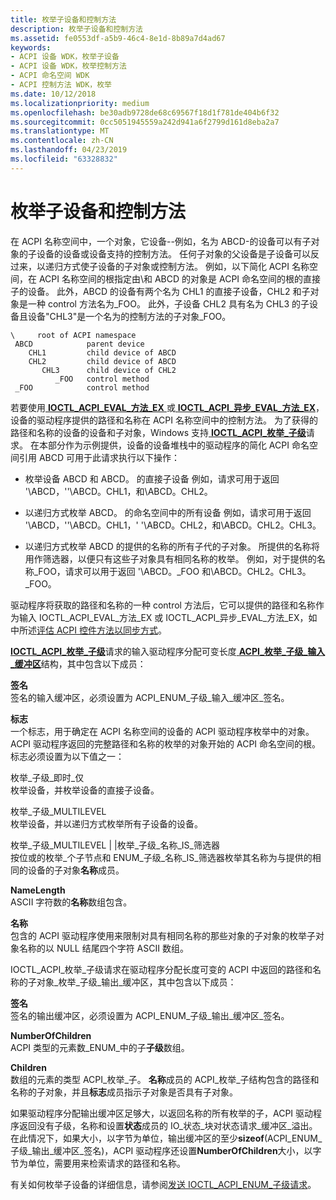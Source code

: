```yaml
---
title: 枚举子设备和控制方法
description: 枚举子设备和控制方法
ms.assetid: fe0553df-a5b9-46c4-8e1d-8b89a7d4ad67
keywords:
- ACPI 设备 WDK，枚举子设备
- ACPI 设备 WDK，枚举控制方法
- ACPI 命名空间 WDK
- ACPI 控制方法 WDK，枚举
ms.date: 10/12/2018
ms.localizationpriority: medium
ms.openlocfilehash: be30adb9728de68c69567f18d1f781de404b6f32
ms.sourcegitcommit: 0cc5051945559a242d941a6f2799d161d8eba2a7
ms.translationtype: MT
ms.contentlocale: zh-CN
ms.lasthandoff: 04/23/2019
ms.locfileid: "63328832"
---
```

# <a name="enumerating-child-devices-and-control-methods"></a>枚举子设备和控制方法


在 ACPI 名称空间中，一个对象，它设备--例如，名为 ABCD-的设备可以有子对象的子设备的设备或设备支持的控制方法。 任何子对象的父设备是子设备可以反过来，以递归方式使子设备的子对象或控制方法。 例如，以下简化 ACPI 名称空间，在 ACPI 名称空间的根指定由\\和 ABCD 的对象是 ACPI 命名空间的根的直接子的设备。 此外，ABCD 的设备有两个名为 CHL1 的直接子设备，CHL2 和子对象是一种 control 方法名为\_FOO。 此外，子设备 CHL2 具有名为 CHL3 的子设备且设备"CHL3"是一个名为的控制方法的子对象\_FOO。

```syntax
\     root of ACPI namespace
 ABCD            parent device 
    CHL1         child device of ABCD
    CHL2         child device of ABCD
       CHL3      child device of CHL2
          _FOO   control method
 _FOO            control method
```

若要使用[ **IOCTL\_ACPI\_EVAL\_方法\_EX** ](https://msdn.microsoft.com/library/windows/hardware/ff536149)或[ **IOCTL\_ACPI\_异步\_EVAL\_方法\_EX**](https://msdn.microsoft.com/library/windows/hardware/ff536146)，设备的驱动程序提供的路径和名称在 ACPI 名称空间中的控制方法。 为了获得的路径和名称的设备的设备和子对象，Windows 支持[ **IOCTL\_ACPI\_枚举\_子级**](https://msdn.microsoft.com/library/windows/hardware/ff536147)请求。 在本部分作为示例提供，设备的设备堆栈中的驱动程序的简化 ACPI 命名空间引用 ABCD 可用于此请求执行以下操作：

-   枚举设备 ABCD 和 ABCD。 的直接子设备 例如，请求可用于返回 '\\ABCD，''\\ABCD。CHL1，和\\ABCD。CHL2。

-   以递归方式枚举 ABCD。 的命名空间中的所有设备 例如，请求可用于返回 '\\ABCD，''\\ABCD。CHL1，' '\\ABCD。CHL2，和\\ABCD。CHL2。CHL3。

-   以递归方式枚举 ABCD 的提供的名称的所有子代的子对象。 所提供的名称将用作筛选器，以便只有这些子对象具有相同名称的枚举。 例如，对于提供的名称\_FOO，请求可以用于返回 '\\ABCD。\_FOO 和\\ABCD。CHL2。CHL3。\_FOO。

驱动程序将获取的路径和名称的一种 control 方法后，它可以提供的路径和名称作为输入 IOCTL\_ACPI\_EVAL\_方法\_EX 或 IOCTL\_ACPI\_异步\_EVAL\_方法\_EX，如中所述[评估 ACPI 控件方法以同步方式](evaluating-acpi-control-methods-synchronously.md)。

[ **IOCTL\_ACPI\_枚举\_子级**](https://msdn.microsoft.com/library/windows/hardware/ff536147)请求的输入驱动程序分配可变长度[ **ACPI\_枚举\_子级\_输入\_缓冲区**](https://msdn.microsoft.com/library/windows/hardware/ff536110)结构，其中包含以下成员：

<a href="" id="signature"></a>**签名**  
签名的输入缓冲区，必须设置为 ACPI\_ENUM\_子级\_输入\_缓冲区\_签名。

<a href="" id="flags"></a>**标志**  
一个标志，用于确定在 ACPI 名称空间的设备的 ACPI 驱动程序枚举中的对象。 ACPI 驱动程序返回的完整路径和名称的枚举的对象开始的 ACPI 命名空间的根。 标志必须设置为以下值之一：

<a href="" id="enum-children-immediate-only"></a>枚举\_子级\_即时\_仅  
枚举设备，并枚举设备的直接子设备。

<a href="" id="enum-children-multilevel"></a>枚举\_子级\_MULTILEVEL  
枚举设备，并以递归方式枚举所有子设备的设备。

<a href="" id="enum-children-multilevel----enum-children-name-is-filter-"></a>枚举\_子级\_MULTILEVEL | |枚举\_子级\_名称\_IS\_筛选器   
按位或的枚举\_个子节点和 ENUM\_子级\_名称\_IS\_筛选器枚举其名称为与提供的相同的设备的子对象**名称**成员。

<a href="" id="namelength"></a>**NameLength**  
ASCII 字符数的**名称**数组包含。

<a href="" id="name"></a>**名称**  
包含的 ACPI 驱动程序使用来限制对具有相同名称的那些对象的子对象的枚举子对象名称的以 NULL 结尾四个字符 ASCII 数组。

IOCTL\_ACPI\_枚举\_子级请求在驱动程序分配长度可变的 ACPI 中返回的路径和名称的子对象\_枚举\_子级\_输出\_缓冲区，其中包含以下成员：

<a href="" id="signature"></a>**签名**  
签名的输出缓冲区，必须设置为 ACPI\_ENUM\_子级\_输出\_缓冲区\_签名。

<a href="" id="numberofchildren"></a>**NumberOfChildren**  
ACPI 类型的元素数\_ENUM\_中的子**子级**数组。

<a href="" id="children"></a>**Children**  
数组的元素的类型 ACPI\_枚举\_子。 **名称**成员的 ACPI\_枚举\_子结构包含的路径和名称的子对象，并且**标志**成员指示子对象是否具有子对象。

如果驱动程序分配输出缓冲区足够大，以返回名称的所有枚举的子，ACPI 驱动程序返回没有子级，名称和设置**状态**成员的 IO\_状态\_块对状态请求\_缓冲区\_溢出。 在此情况下，如果大小，以字节为单位，输出缓冲区的至少**sizeof**(ACPI\_ENUM\_子级\_输出\_缓冲区\_签名)，ACPI 驱动程序还设置**NumberOfChildren**大小，以字节为单位，需要用来检索请求的路径和名称。

有关如何枚举子设备的详细信息，请参阅[发送 IOCTL\_ACPI\_ENUM\_子级请求](sending-an-ioctl-acpi-enum-children-request.md)。
